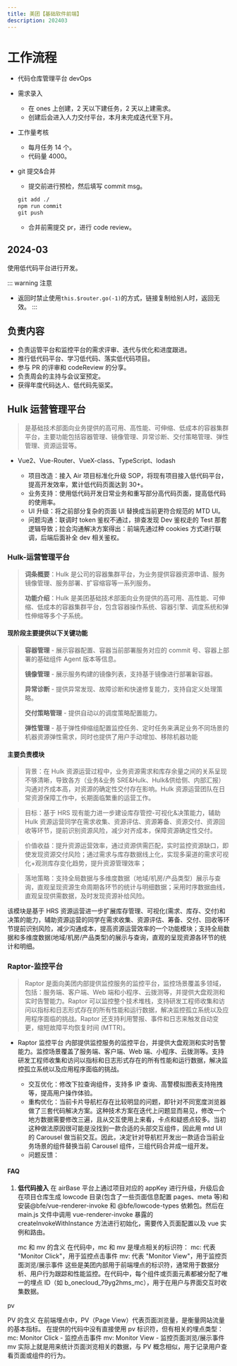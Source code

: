 ```yaml
---
title: 美团【基础软件前端】
description: 202403
---
```


# 工作流程

- 代码仓库管理平台 devOps

- 需求录入

  - 在 ones 上创建，2 天以下建任务，2 天以上建需求。
  - 创建后会进入人力交付平台，本月未完成迭代至下月。

- 工作量考核

  - 每月任务 14 个。
  - 代码量 4000。

- git 提交&合并
  - 提交前进行预检，然后填写 commit msg。
  ```cmd
  git add ./
  npm run commit
  git push
  ```
  - 合并前需提交 pr，进行 code review。

## 2024-03

使用低代码平台进行开发。

::: warning 注意

- 返回时禁止使用`this.$router.go(-1)`的方式，链接复制给别人时，返回无效。
  :::

## 负责内容

- 负责运管平台和监控平台的需求评审、迭代与优化和进度跟进。
- 推行低代码平台、学习低代码、落实低代码项目。
- 参与 PR 的评审和 codeReview 的分享。
- 负责周会的主持与会议室预定。
- 获得年度代码达人、低代码先驱奖。

## Hulk 运营管理平台

> 是基础技术部面向业务提供的高可用、高性能、可伸缩、低成本的容器集群平台，主要功能包括容器管理、镜像管理、异常诊断、交付策略管理、弹性管理、资源运营等。

- Vue2、Vue-Router、VueX-class、TypeScript、lodash

  - 项目改造：接入 Air 项目标准化升级 SOP，将现有项目接入低代码平台，提高开发效率，累计低代码页面达到 30+。
  - 业务支持：使用低代码开发日常业务和重写部分高代码页面，提高低代码的使用率。
  - UI 升级：将之前部分复杂的页面 UI 替换成当前更符合规范的 MTD UI。
  - 问题沟通：联调时 token 鉴权不通过，排查发现 Dev 鉴权走的 Test 那套逻辑导致；拉会沟通解决方案得出：前端先通过种 cookies 方式进行联调，后端后面补全 dev 相关鉴权。

### Hulk-运营管理平台

> **词条概要**：Hulk 是公司的容器集群平台，为业务提供容器资源申请、服务镜像管理、服务部署、扩容缩容等一系列服务。
>
> **功能介绍**：Hulk 是美团基础技术部面向业务提供的高可用、高性能、可伸缩、低成本的容器集群平台，包含容器操作系统、容器引擎、调度系统和弹性伸缩等多个子系统。

#### 现阶段主要提供以下关键功能

> **容器管理** - 展示容器配置、容器当前部署服务对应的 commit 号、容器上部署的基础组件 Agent 版本等信息。
>
> **镜像管理** - 展示服务构建的镜像列表，支持基于镜像进行部署新容器。
>
> **异常诊断** - 提供异常发现、故障诊断和快速修复能力，支持自定义处理策略。
>
> **交付策略管理** - 提供自动以的调度策略配置能力。
>
> **弹性管理** - 基于弹性伸缩组配置监控任务、定时任务来满足业务不同场景的机器资源弹性需求，同时也提供了用户手动增加、移除机器功能

#### 主要负责模块

> 背景：在 Hulk 资源运营过程中，业务资源需求和库存余量之间的关系呈现不够清晰，导致各方（业务&业务 SRE&Hulk、Hulk&供给侧、内部汇报）沟通对齐成本高，对资源的确定性交付存在影响。Hulk 资源运营团队在日常资源保障工作中，长期面临繁重的运营工作。

> 目标：基于 HRS 现有能力进一步建设库存管控-可视化&决策能力，辅助 Hulk 资源运营同学在需求收集、资源评估、资源筹备、资源交付、资源回收等环节，提前识别资源风险，减少对齐成本，保障资源确定性交付。

> 价值收益：提升资源运营效率，通过资源供需匹配，实时监控资源缺口，即使发现资源交付风险；通过需求与库存数据线上化，实现多渠道的需求可视化+观测库存变化趋势，提升资源管理效率；

> 落地策略：支持全局数据与多维度数据（地域/机房/产品类型）展示与查询，直观呈现资源生命周期各环节的统计与明细数据；采用时序数据曲线，直观呈现供需数据，及时发现资源补给风险。

该模块是基于 HRS 资源运营进一步扩展库存管理、可视化(需求、库存、交付)和决策的能力，辅助资源运营的同学在需求收集、资源评估、筹备、交付、回收等环节提前识别风险，减少沟通成本，提高资源运营效率的一个功能模块；支持全局数据和多维度数据(地域/机房/产品类型)的展示与查询，直观的呈现资源各环节的统计和明细。

### Raptor-监控平台

> Raptor 是面向美团内部提供监控服务的监控平台，监控场景覆盖多领域，包括：服务端、客户端、Web 端和小程序、云拨测等，并提供大盘观测和实时告警能力。Raptor 可以监控整个技术堆栈，支持研发工程师收集和访问以指标和日志形式存在的所有性能和运行数据，解决监控孤立系统以及应用程序面临的挑战。Raptor 还支持利用警报、事件和日志来触发自动变更，缩短故障平均恢复时间 (MTTR)。

- Raptor 监控平台
  内部提供监控服务的监控平台，并提供大盘观测和实时告警能力。监控场景覆盖了服务端、客户端、Web 端、小程序、云拨测等。支持研发工程师收集和访问以指标和日志形式存在的所有性能和运行数据，解决监控孤立系统以及应用程序面临的挑战。

  - 交互优化：修改下拉查询组件，支持多 IP 查询、高警模拟图表支持拖拽等，提高用户操作体验。
  - 重构优化：当前卡片导航栏存在比较明显的问题，即针对不同宽度浏览器做了三套代码解决方案。这种技术方案在迭代上问题显而易见，修改一个地方数据需要修改三遍，且从交互使用上来看，卡点和疑惑点较多。当初这种做法原因很可能是没找到一款合适的头部交互组件，因此用 mtd UI 的 Carousel 做当前交互。因此，决定针对导航栏开发出一款适合当前业务场景的组件替换当前 Carousel 组件，三组代码合并成一组开发。
  - 问题反馈：

#### FAQ

1. **低代码接入**
   在 airBase 平台上通过项目对应的 appKey 进行升级，升级后会在项目仓库生成 lowcode 目录(包含了一些页面信息配置 pages、meta 等)和安装 ​@bfe/vue-renderer-invoke 和 ​@bfe/lowcode-types 依赖包。然后在 main.js 文件中调用 vue-renderer-invoke 暴露的 createInvokeWithInstance 方法进行初始化，需要传入页面配置以及 vue 实例和路由。

   mc 和 mv 的含义
   在代码中，mc 和 mv 是埋点相关的标识符：
   mc: 代表 "Monitor Click"，用于监控点击事件
   mv: 代表 "Monitor View"，用于监控页面浏览/展示事件
   这些是美团内部用于前端埋点的标识符，通常用于数据分析、用户行为跟踪和性能监控。在代码中，每个组件或页面元素都被分配了唯一的埋点 ID（如 b_onecloud_79yg2hms_mc），用于在用户与界面交互时收集数据。

pv

PV 的含义
在前端埋点中，PV（Page View）代表页面浏览量，是衡量网站流量的基本指标。
在提供的代码中没有直接使用 pv 标识符，但有相关的埋点类型：
mc: Monitor Click - 监控点击事件
mv: Monitor View - 监控页面浏览/展示事件
mv 实际上就是用来统计页面浏览相关的数据，与 PV 概念相似，用于记录用户查看页面或组件的行为。

